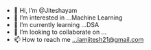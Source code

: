 - 👋 Hi, I’m @Jiteshayam
- 👀 I’m interested in ...Machine Learning
- 🌱 I’m currently learning ...DSA
- 💞️ I’m looking to collaborate on ...
- 📫 How to reach me ...iamjitesh21@gmail.com

<!---
Jiteshayam/Jiteshayam is a ✨ special ✨ repository because its `README.md` (this file) appears on your GitHub profile.
You can click the Preview link to take a look at your changes.
--->
